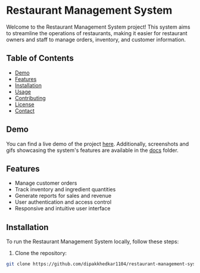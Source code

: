 # Restaurant Management System

Welcome to the Restaurant Management System project! This system aims to streamline the operations of restaurants, making it easier for restaurant owners and staff to manage orders, inventory, and customer information.

## Table of Contents

- [Demo](#demo)
- [Features](#features)
- [Installation](#installation)
- [Usage](#usage)
- [Contributing](#contributing)
- [License](#license)
- [Contact](#contact)

## Demo

You can find a live demo of the project [here](#). Additionally, screenshots and gifs showcasing the system's features are available in the [docs](docs/) folder.

## Features

- Manage customer orders
- Track inventory and ingredient quantities
- Generate reports for sales and revenue
- User authentication and access control
- Responsive and intuitive user interface

## Installation

To run the Restaurant Management System locally, follow these steps:

1. Clone the repository:

```bash
git clone https://github.com/dipakkhedkar1104/restaurant-management-system.git
